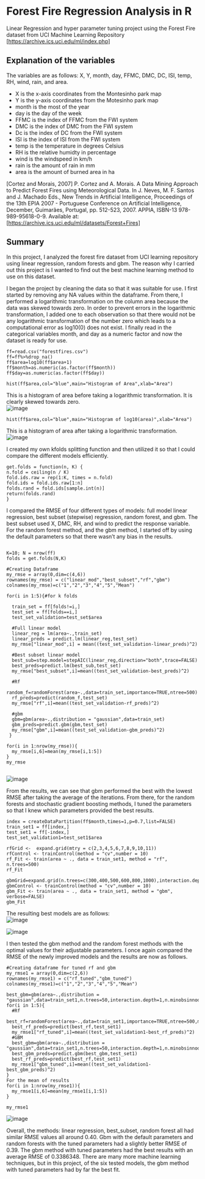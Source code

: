 # Forest Fire Regression Analysis in R

Linear Regression and hyper parameter tuning project using the Forest Fire dataset from UCI Machine Learning Repository [https://archive.ics.uci.edu/ml/index.php]

## Explanation of the variables
The variables are as follows: X, Y, month, day, FFMC, DMC, DC, ISI, temp, RH, wind, rain, and area.  

- X is the x-axis coordinates from the Montesinho park map  
- Y is the y-axis coordinates from the Motesinho park map  
- month is the most of the year  
- day is the day of the week  
- FFMC is the index of FFMC from the FWI system  
- DMC is the index of DMC from the FWI system  
- Dc is the index of DC from the FWI system  
- ISI is the index of ISI from the FWI system  
- temp is the temperature in degrees Celsius  
- RH is the relative humidty in percentage  
- wind is the windspeed in km/h  
- rain is the amount of rain in mm  
- area is the amount of burned area in ha  

[Cortez and Morais, 2007] P. Cortez and A. Morais. A Data Mining Approach to Predict Forest Fires using Meteorological Data. In J. Neves, M. F. Santos and J. Machado Eds., New Trends in Artificial Intelligence, Proceedings of the 13th EPIA 2007 - Portuguese Conference on Artificial Intelligence, December, Guimarães, Portugal, pp. 512-523, 2007. APPIA, ISBN-13 978-989-95618-0-9. Available at: [https://archive.ics.uci.edu/ml/datasets/Forest+Fires]

## Summary
In this project, I analyzed the forest fire dataset from UCI learning repository using linear regression, random forests and gbm. The reason why I carried out this project is I wanted to find out the best machine learning method to use on this dataset.  

I began the project by cleaning the data so that it was suitable for use. I first started by removing any NA values within the dataframe. From there, I performed a logarithmic transformation on the column area because the data was skewed towards zero. In order to prevent errors in the logarithmic transformation, I added one to each observation so that there would not be any logarithmic transformation of the number zero which leads to a computational error as log10(0) does not exist. I finally read in the categorical variables month, and day as a numeric factor and now the dataset is ready for use.
```
ff=read.csv("forestfires.csv")
ff=ff%>%drop_na()
ff$area=log10(ff$area+1)
ff$month=as.numeric(as.factor(ff$month))
ff$day=as.numeric(as.factor(ff$day))
```

```
hist(ff$area,col="blue",main="Histogram of Area",xlab="Area")
```
This is a histogram of area before taking a logarithmic transformation. It is clearly skewed towards zero.  
![image](https://user-images.githubusercontent.com/95319198/144772914-b7315805-6db8-45e5-b586-90e5600c4f88.png)  

```
hist(ff$area,col="blue",main="Histogram of log10(area)",xlab="Area")
```

This is a histogram of area after taking a logarithmic transformation.
![image](https://user-images.githubusercontent.com/95319198/144772930-5f5122bc-7544-4c86-b910-2db3083d60dc.png)  

I created my own kfolds splitting function and then utilized it so that I could compare the different models efficiently. 
```
get.folds = function(n, K) {
n.fold = ceiling(n / K) 
fold.ids.raw = rep(1:K, times = n.fold)
fold.ids = fold.ids.raw[1:n]
folds.rand = fold.ids[sample.int(n)]
return(folds.rand)
}
```
I compared the RMSE of four different types of models: full model linear regression, best subset (stepwise) regression, random forest, and gbm. The best subset used X, DMC, RH, and wind to predict the response variable. For the random forest method, and the gbm method, I started off by using the default parameters so that there wasn’t any bias in the results.

```

K=10; N = nrow(ff)
folds = get.folds(N,K)

#Creating Dataframe
my_rmse = array(0,dim=c(4,6))
rownames(my_rmse) = c("linear_mod","best_subset","rf","gbm")
colnames(my_rmse)=c("1","2","3","4","5","Mean")

for(i in 1:5){#for k folds
  
  train_set = ff[folds!=i,]
  test_set = ff[folds==i,]
  test_set_validation=test_set$area 
  
  #Full linear model
  linear_reg = lm(area~.,train_set)
  linear_preds = predict.lm(linear_reg,test_set)
  my_rmse["linear_mod",i] = mean((test_set_validation-linear_preds)^2)
  
  #Best subset linear model
  best_sub=step.model=stepAIC(linear_reg,direction="both",trace=FALSE)
  best_preds=predict.lm(best_sub,test_set)
  my_rmse["best_subset",i]=mean((test_set_validation-best_preds)^2)
  
  #Rf
  random_f=randomForest(area~.,data=train_set,importance=TRUE,ntree=500)
  rf_preds=predict(random_f,test_set)
  my_rmse["rf",i]=mean((test_set_validation-rf_preds)^2)
  
  #gbm
  gbm=gbm(area~.,distribution = "gaussian",data=train_set)
  gbm_preds=predict.gbm(gbm,test_set)
  my_rmse["gbm",i]=mean((test_set_validation-gbm_preds)^2)
 } 
 
for(i in 1:nrow(my_rmse)){
  my_rmse[i,6]=mean(my_rmse[i,1:5])
}
my_rmse
  
```

![image](https://user-images.githubusercontent.com/95319198/144773367-7ae05efe-070d-4f44-a4d1-a5548321d183.png)  

From the results, we can see that gbm performed the best with the lowest RMSE after taking the average of the iterations. From there, for the random forests and stochastic gradient boosting methods, I tuned the parameters so that I knew which parameters provided the best results. 
```
index = createDataPartition(ff$month,times=1,p=0.7,list=FALSE)
train_set1 = ff[index,]
test_set1 = ff[-index,]
test_set_validation1=test_set1$area

rfGrid <-  expand.grid(mtry = c(2,3,4,5,6,7,8,9,10,11))
rfControl <- trainControl(method = "cv",number = 10)
rf_Fit <- train(area ~ ., data = train_set1, method = "rf", n.trees=500)
rf_Fit

gbmGrid=expand.grid(n.trees=c(300,400,500,600,800,1000),interaction.depth=c(1,2,3),shrinkage=c(0.001,0.01,0.05,0.25),n.minobsinnode=c(10))
gbmControl <- trainControl(method = "cv",number = 10)
gbm_Fit <- train(area ~ ., data = train_set1, method = "gbm", verbose=FALSE)
gbm_Fit
```
The resulting best models are as follows:   
![image](https://user-images.githubusercontent.com/95319198/144773328-ec99751d-b2c0-49bd-a1c2-d0c3e92bcb9e.png)  

![image](https://user-images.githubusercontent.com/95319198/144773349-a7ef58a3-3b67-4dbd-a32e-fb1ae3f925ca.png)  

I then tested the gbm method and the random forest methods with the optimal values for their adjustable parameters. I once again compared the RMSE of the newly improved models and the results are now as follows.  

```
#Creating dataframe for tuned rf and gbm
my_rmse1 = array(0,dim=c(2,6))
rownames(my_rmse1) = c("rf_tuned","gbm_tuned")
colnames(my_rmse1)=c("1","2","3","4","5","Mean")

best_gbm=gbm(area~.,distribution = "gaussian",data=train_set1,n.trees=50,interaction.depth=1,n.minobsinnode=10,shrinkage=0.1)
for(i in 1:5){
  #Rf
  best_rf=randomForest(area~.,data=train_set1,importance=TRUE,ntree=500,mtry=2)
  best_rf_preds=predict(best_rf,test_set1)
  my_rmse1["rf_tuned",i]=mean((test_set_validation1-best_rf_preds)^2)
  #GBM
  best_gbm=gbm(area~.,distribution = "gaussian",data=train_set1,n.trees=50,interaction.depth=1,n.minobsinnode=10,shrinkage=0.1)
  best_gbm_preds=predict.gbm(best_gbm,test_set1)
  best_rf_preds=predict(best_rf,test_set1)
  my_rmse1["gbm_tuned",i]=mean((test_set_validation1-best_gbm_preds)^2)
}
For the mean of results
for(i in 1:nrow(my_rmse1)){
  my_rmse1[i,6]=mean(my_rmse1[i,1:5])
}

my_rmse1
```
![image](https://user-images.githubusercontent.com/95319198/144773428-bc3dd63e-84f6-4dd1-b683-d85b5ab97e82.png)  

Overall, the methods: linear regression, best_subset, random forest all had similar RMSE values all around 0.40. Gbm with the default parameters and random forests with the tuned parameters had a slightly better RMSE of 0.39. The gbm method with tuned parameters had the best results with an average RMSE of 0.3386348. There are many more machine learning techniques, but in this project, of the six tested models, the gbm method with tuned parameters had by far the best fit.  






